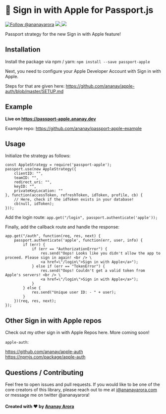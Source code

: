 #  Sign in with Apple for Passport.js

<a href="https://twitter.com/intent/follow?screen_name=ananayarora"><img src="https://img.shields.io/twitter/follow/ananayarora.svg?label=Follow%20@ananayarora" alt="Follow @ananayarora"></img></a>
<a href="https://npmjs.com/package/passport-apple">
  <img src="https://img.shields.io/npm/dt/passport-apple.svg"></img>
  <img src="https://img.shields.io/npm/v/passport-apple.svg"></img>
</a>
</p>

Passport strategy for the new Sign in with Apple feature!

## Installation
Install the package via npm / yarn:
``` npm install --save passport-apple ```

Next, you need to configure your Apple Developer Account with Sign in with Apple.

Steps for that are given here:
https://github.com/ananay/apple-auth/blob/master/SETUP.md


## Example

**Live on https://passport-apple.ananay.dev**

Example repo: https://github.com/ananay/passport-apple-example


## Usage

Initialize the strategy as follows:

```
const AppleStrategy = require('passport-apple');
passport.use(new AppleStrategy({
    clientID: "",
    teamID: "",
    redirect_uri: "",
    keyID: "",
    privateKeyLocation: ""
}, function(accessToken, refreshToken, idToken, profile, cb) {
    // Here, check if the idToken exists in your database!
    cb(null, idToken);
}));
```
Add the login route:
```app.get("/login", passport.authenticate('apple'));```

Finally, add the callback route and handle the response:
```
app.get("/auth", function(req, res, next) {
    passport.authenticate('apple', function(err, user, info) {
        if (err) {
            if (err == "AuthorizationError") {
                res.send("Oops! Looks like you didn't allow the app to proceed. Please sign in again! <br /> \
                <a href=\"/login\">Sign in with Apple</a>");
            } else if (err == "TokenError") {
                res.send("Oops! Couldn't get a valid token from Apple's servers! <br /> \
                <a href=\"/login\">Sign in with Apple</a>");
            }
        } else {
            res.send("Unique user ID: - " + user);
        }
    })(req, res, next);
});
```

## Other Sign in with Apple repos

Check out my other sign in with Apple Repos here. More coming soon!

```apple-auth```:

<a href="https://github.com/ananay/apple-auth">https://github.com/ananay/apple-auth</a><br />
<a href="https://npmjs.com/package/apple-auth">https://npmjs.com/package/apple-auth</a>


## Questions / Contributing

Feel free to open issues and pull requests. If you would like to be one of the core creators of this library, please reach out to me at i@ananayarora.com or message me on twitter @ananayarora!

<h4> Created with ❤️ by <a href="https://ananayarora.com">Ananay Arora</a></h4>
